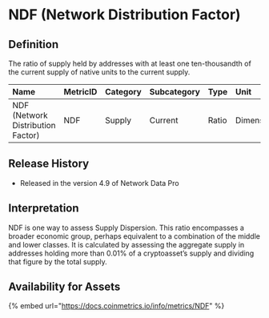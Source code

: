 # NDF \(Network Distribution Factor\)

## Definition

The ratio of supply held by addresses with at least one ten-thousandth of the current supply of native units to the current supply.

| Name | MetricID | Category | Subcategory | Type | Unit | Interval |
| :--- | :--- | :--- | :--- | :--- | :--- | :--- |
| NDF \(Network Distribution Factor\) | NDF | Supply | Current | Ratio | Dimensionless | 1 day |

## Release History

* Released in the version 4.9 of Network Data Pro

## Interpretation

NDF is one way to assess Supply Dispersion. This ratio encompasses a broader economic group, perhaps equivalent to a combination of the middle and lower classes. It is calculated by assessing the aggregate supply in addresses holding more than 0.01% of a cryptoasset’s supply and dividing that figure by the total supply.

## Availability for Assets

{% embed url="https://docs.coinmetrics.io/info/metrics/NDF" %}

